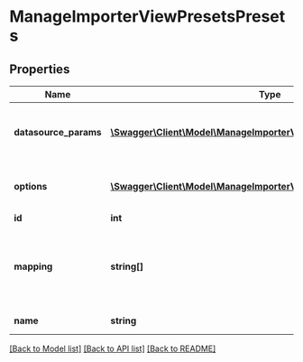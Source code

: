# ManageImporterViewPresetsPresets

## Properties
Name | Type | Description | Notes
------------ | ------------- | ------------- | -------------
**datasource_params** | [**\Swagger\Client\Model\ManageImporterViewPresetsDatasourceParams**](ManageImporterViewPresetsDatasourceParams.md) | A JS object containing type specific parameters for the datasource (eg: &amp;quot;csv_delimiter&amp;quot;, &amp;quot;csv_charset&amp;quot;,...) | [optional] 
**options** | [**\Swagger\Client\Model\ManageImporterViewPresetsOptions**](ManageImporterViewPresetsOptions.md) | A JS object containing type specific import options (eg: &amp;quot;update_users&amp;quot;, &amp;quot;target_branch&amp;quot;,...) | [optional] 
**id** | **int** | Internal preset ID | 
**mapping** | **string[]** | A 0-based array of field identifiers representing the fields mapped to each column (e.g. [&amp;quot;firstname&amp;quot;, &amp;quot;field_1&amp;quot;, &amp;quot;password&amp;quot;...]) | [optional] 
**name** | **string** | User defined name for the preset | 

[[Back to Model list]](../README.md#documentation-for-models) [[Back to API list]](../README.md#documentation-for-api-endpoints) [[Back to README]](../README.md)


